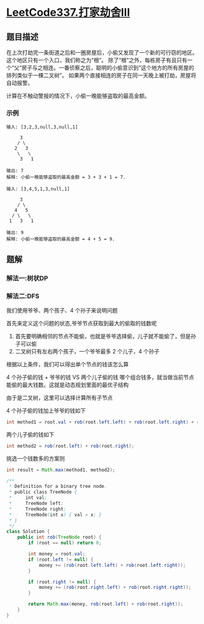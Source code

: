 # [LeetCode337.打家劫舍III](https://leetcode-cn.com/problems/house-robber-iii/)
## 题目描述
在上次打劫完一条街道之后和一圈房屋后，小偷又发现了一个新的可行窃的地区。这个地区只有一个入口，我们称之为“根”。 除了“根”之外，每栋房子有且只有一个“父“房子与之相连。一番侦察之后，聪明的小偷意识到“这个地方的所有房屋的排列类似于一棵二叉树”。 如果两个直接相连的房子在同一天晚上被打劫，房屋将自动报警。

计算在不触动警报的情况下，小偷一晚能够盗取的最高金额。
### 示例
```
输入: [3,2,3,null,3,null,1]

     3
    / \
   2   3
    \   \ 
     3   1

输出: 7 
解释: 小偷一晚能够盗取的最高金额 = 3 + 3 + 1 = 7.
```
```
输入: [3,4,5,1,3,null,1]

     3
    / \
   4   5
  / \   \ 
 1   3   1

输出: 9
解释: 小偷一晚能够盗取的最高金额 = 4 + 5 = 9.
```
## 题解
### 解法一:树状DP
### 解法二:DFS
我们使用爷爷、两个孩子、4 个孙子来说明问题

首先来定义这个问题的状态,爷爷节点获取到最大的偷取的钱数呢

1. 首先要明确相邻的节点不能偷，也就是爷爷选择偷，儿子就不能偷了，但是孙子可以偷
2. 二叉树只有左右两个孩子，一个爷爷最多 2 个儿子，4 个孙子

根据以上条件，我们可以得出单个节点的钱该怎么算

4 个孙子偷的钱 + 爷爷的钱 VS 两个儿子偷的钱 哪个组合钱多，就当做当前节点能偷的最大钱数。这就是动态规划里面的最优子结构

由于是二叉树，这里可以选择计算所有子节点

4 个孙子偷的钱加上爷爷的钱如下
```java
int method1 = root.val + rob(root.left.left) + rob(root.left.right) + rob(root.right.left) + rob(root.right.right)
```
两个儿子偷的钱如下
```java
int method2 = rob(root.left) + rob(root.right);
```
挑选一个钱数多的方案则
```java
int result = Math.max(method1, method2);
```

```java
/**
 * Definition for a binary tree node.
 * public class TreeNode {
 *     int val;
 *     TreeNode left;
 *     TreeNode right;
 *     TreeNode(int x) { val = x; }
 * }
 */
class Solution {
    public int rob(TreeNode root) {
        if (root == null) return 0;

        int money = root.val;
        if (root.left != null) {
            money += (rob(root.left.left) + rob(root.left.right));
        }

        if (root.right != null) {
            money += (rob(root.right.left) + rob(root.right.right));
        }

        return Math.max(money, rob(root.left) + rob(root.right));
    }
}
```
